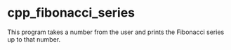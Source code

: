 # cpp_fibonacci_series
This program takes a number from the user and prints the Fibonacci series up to that number.
